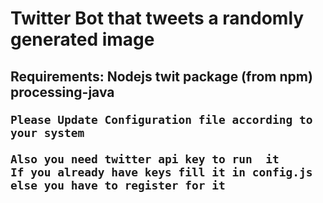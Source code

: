 <h1>
	Twitter Bot that tweets a randomly generated image
</h1>

<h2>
	Requirements:
	Nodejs
	twit package (from npm)
	processing-java

	Please Update Configuration file according to your system

	Also you need twitter api key to run  it
	If you already have keys fill it in config.js
	else you have to register for it
</h2>